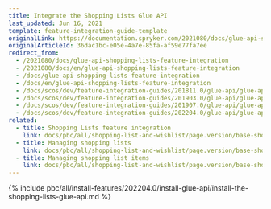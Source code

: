```yaml
---
title: Integrate the Shopping Lists Glue API
last_updated: Jun 16, 2021
template: feature-integration-guide-template
originalLink: https://documentation.spryker.com/2021080/docs/glue-api-shopping-lists-feature-integration
originalArticleId: 36dac1bc-e05e-4a7e-85fa-af59e77fa7ee
redirect_from:
  - /2021080/docs/glue-api-shopping-lists-feature-integration
  - /2021080/docs/en/glue-api-shopping-lists-feature-integration
  - /docs/glue-api-shopping-lists-feature-integration
  - /docs/en/glue-api-shopping-lists-feature-integration
  - /docs/scos/dev/feature-integration-guides/201811.0/glue-api/glue-api-shopping-lists-feature-integration.html
  - /docs/scos/dev/feature-integration-guides/201903.0/glue-api/glue-api-shopping-lists-feature-integration.html
  - /docs/scos/dev/feature-integration-guides/201907.0/glue-api/glue-api-shopping-lists-feature-integration.html
  - /docs/scos/dev/feature-integration-guides/202204.0/glue-api/glue-api-shopping-lists-feature-integration.html
related:
  - title: Shopping Lists feature integration
    link: docs/pbc/all/shopping-list-and-wishlist/page.version/base-shop/install-and-upgrade/install-features/install-the-shopping-lists-feature.html
  - title: Managing shopping lists
    link: docs/pbc/all/shopping-list-and-wishlist/page.version/base-shop/manage-using-glue-api/glue-api-manage-shopping-lists.html
  - title: Managing shopping list items
    link: docs/pbc/all/shopping-list-and-wishlist/page.version/base-shop/manage-using-glue-api/glue-api-manage-shopping-list-items.html
---
```


{% include pbc/all/install-features/202204.0/install-glue-api/install-the-shopping-lists-glue-api.md %} <!-- To edit, see /_includes/pbc/all/install-features/202204.0/install-glue-api/install-the-shopping-lists-glue-api.md -->
